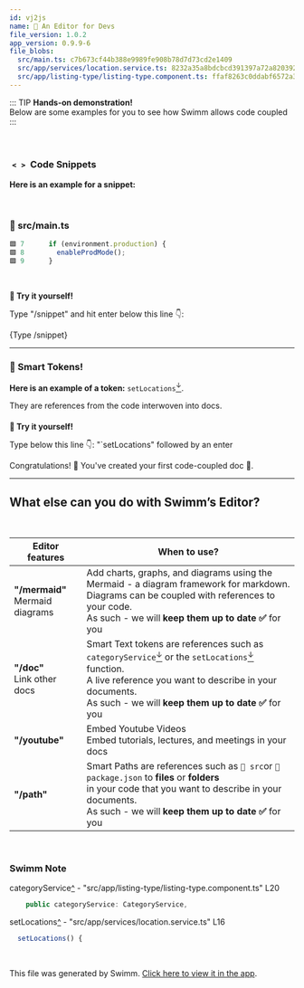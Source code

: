 ```yaml
---
id: vj2js
name: 🏁 An Editor for Devs
file_version: 1.0.2
app_version: 0.9.9-6
file_blobs:
  src/main.ts: c7b673cf44b388e9989fe908b78d7d73cd2e1409
  src/app/services/location.service.ts: 8232a35a8bdcbcd391397a72a8203922138d3d1a
  src/app/listing-type/listing-type.component.ts: ffaf8263c0ddabf6572a31212f414e7fc206c856
---
```


<!--BANNER-->
::: TIP
**Hands-on demonstration!**  
Below are some examples for you to see how Swimm allows code coupled
:::

<br/>




### **﹤﹥ Code Snippets**

**Here is an example for a snippet:**

<br/>



<!-- NOTE-swimm-snippet: the lines below link your snippet to Swimm -->
### 📄 src/main.ts
```typescript
🟩 7      if (environment.production) {
🟩 8        enableProdMode();
🟩 9      }
```

<br/>

**🏁 Try it yourself!**

Type "/snippet" and hit enter below this line 👇:

{Type /snippet}




* * *




### **🧠 Smart Tokens!**

**Here is an example of a token:** `setLocations`[<sup id="1fEWwY">↓</sup>](#f-1fEWwY).

They are references from the code interwoven into docs.

####   
**🏁 Try it yourself!**

Type below this line 👇: "\`setLocations" followed by an enter




Congratulations! 🥳 You've created your first code-coupled doc 💪.

* * *




## **What else can you do with Swimm’s Editor?**

<br/>

|Editor features                     |When to use?                                                                                                                                                                                                                                                                                  |
|------------------------------------|----------------------------------------------------------------------------------------------------------------------------------------------------------------------------------------------------------------------------------------------------------------------------------------------|
|**"/mermaid"**  <br>Mermaid diagrams|Add charts, graphs, and diagrams using the Mermaid - a diagram framework for markdown.  <br>Diagrams can be coupled with references to your code.  <br>As such - we will **keep them up to date ✅** for you                                                                                   |
|**"/doc"**  <br>Link other docs     |Smart Text tokens are references such as `categoryService`[<sup id="Z112VGU">↓</sup>](#f-Z112VGU) or the `setLocations`[<sup id="1fEWwY">↓</sup>](#f-1fEWwY) function.  <br>A live reference you want to describe in your documents.  <br>As such - we will **keep them up to date ✅** for you|
|**"/youtube"**                      |Embed Youtube Videos  <br>Embed tutorials, lectures, and meetings in your docs                                                                                                                                                                                                                |
|**"/path"**                         |Smart Paths are references such as `📄 src`or `📄 package.json` to **files** or **folders**  <br>in your code that you want to describe in your documents.  <br>As such - we will **keep them up to date ✅** for you                                                                          |

<br/>

<!-- THIS IS AN AUTOGENERATED SECTION. DO NOT EDIT THIS SECTION DIRECTLY -->
### Swimm Note

<span id="f-Z112VGU">categoryService</span>[^](#Z112VGU) - "src/app/listing-type/listing-type.component.ts" L20
```typescript
    public categoryService: CategoryService,
```

<span id="f-1fEWwY">setLocations</span>[^](#1fEWwY) - "src/app/services/location.service.ts" L16
```typescript
  setLocations() {
```

<br/>

This file was generated by Swimm. [Click here to view it in the app](http://localhost:5000/repos/Z2l0aHViJTNBJTNBcHJvcGVydHktbGlzdGluZy1zYW5kYm94JTNBJTNBc3dpbW1pbw==/docs/vj2js).